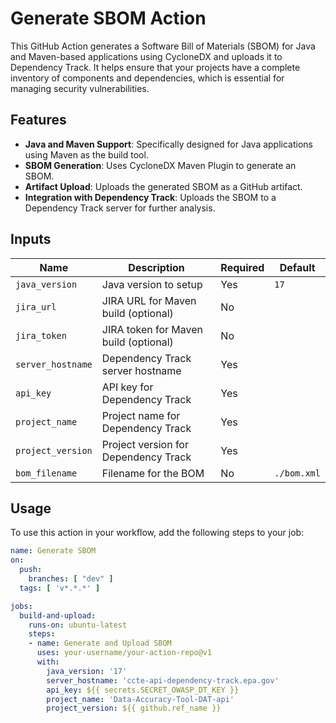 # Generate SBOM Action

This GitHub Action generates a Software Bill of Materials (SBOM) for Java and Maven-based applications using CycloneDX and uploads it to Dependency Track. It helps ensure that your projects have a complete inventory of components and dependencies, which is essential for managing security vulnerabilities.

## Features

- **Java and Maven Support**: Specifically designed for Java applications using Maven as the build tool.
- **SBOM Generation**: Uses CycloneDX Maven Plugin to generate an SBOM.
- **Artifact Upload**: Uploads the generated SBOM as a GitHub artifact.
- **Integration with Dependency Track**: Uploads the SBOM to a Dependency Track server for further analysis.

## Inputs

| Name             | Description                                             | Required | Default                           |
|------------------|---------------------------------------------------------|----------|-----------------------------------|
| `java_version`   | Java version to setup                                   | Yes      | `17`                              |
| `jira_url`       | JIRA URL for Maven build (optional)                     | No       |                                   |
| `jira_token`     | JIRA token for Maven build (optional)                   | No       |                                   |
| `server_hostname`| Dependency Track server hostname                        | Yes      |                                   |
| `api_key`        | API key for Dependency Track                            | Yes      |                                   |
| `project_name`   | Project name for Dependency Track                       | Yes      |                                   |
| `project_version`| Project version for Dependency Track                    | Yes      |                                   |
| `bom_filename`   | Filename for the BOM                                    | No       | `./bom.xml`                       |

## Usage

To use this action in your workflow, add the following steps to your job:

```yaml
name: Generate SBOM
on:
  push:
    branches: [ "dev" ]
  tags: [ 'v*.*.*' ]

jobs:
  build-and-upload:
    runs-on: ubuntu-latest
    steps:
    - name: Generate and Upload SBOM
      uses: your-username/your-action-repo@v1
      with:
        java_version: '17'
        server_hostname: 'ccte-api-dependency-track.epa.gov'
        api_key: ${{ secrets.SECRET_OWASP_DT_KEY }}
        project_name: 'Data-Accuracy-Tool-DAT-api'
        project_version: ${{ github.ref_name }}
